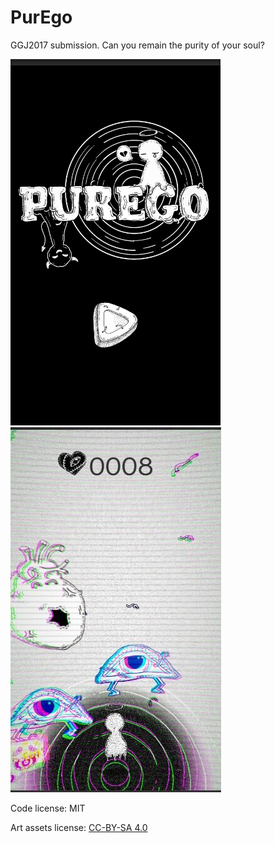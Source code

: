 # PurEgo

GGJ2017 submission. Can you remain the purity of your soul?

![](entry.png)
![](screenshot.jpg)

Code license: MIT

Art assets license: [CC-BY-SA 4.0](https://creativecommons.org/licenses/by-sa/4.0/)